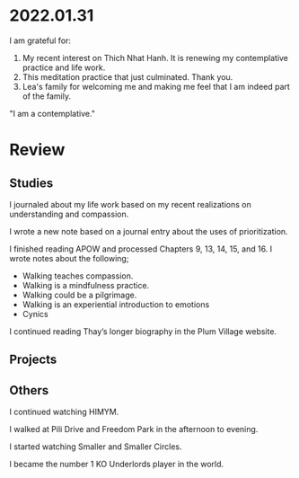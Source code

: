 # 2022.01.31

I am grateful for:

1. My recent interest on Thich Nhat Hanh. It is renewing my contemplative practice and life work.
2. This meditation practice that just culminated. Thank you.
3. Lea's family for welcoming me and making me feel that I am indeed part of the family.

"I am a contemplative."

# Review

## Studies

I journaled about my life work based on my recent realizations on understanding and compassion.

I wrote a new note based on a journal entry about the uses of prioritization.

I finished reading APOW and processed Chapters 9, 13, 14, 15, and 16. I wrote notes about the following;

- Walking teaches compassion.
- Walking is a mindfulness practice.
- Walking could be a pilgrimage.
- Walking is an experiential introduction to emotions
- Cynics

I continued reading Thay’s longer biography in the Plum Village website.

## Projects

## Others

I continued watching HIMYM.

I walked at Pili Drive and Freedom Park in the afternoon to evening.

I started watching Smaller and Smaller Circles.

I became the number 1 KO Underlords player in the world.

